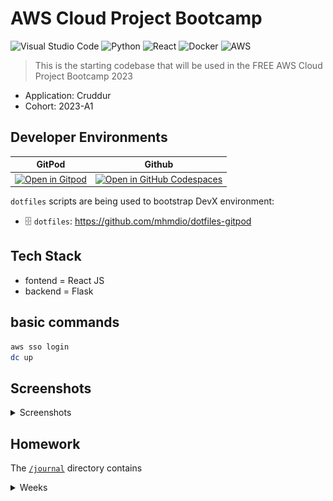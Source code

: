 # AWS Cloud Project Bootcamp

![Visual Studio Code](https://img.shields.io/badge/Visual%20Studio%20Code-0078d7.svg?style=for-the-badge&logo=visual-studio-code&logoColor=white)
![Python](https://img.shields.io/badge/python-3670A0?style=for-the-badge&logo=python&logoColor=ffdd54)
![React](https://img.shields.io/badge/react-%2320232a.svg?style=for-the-badge&logo=react&logoColor=%2361DAFB)
![Docker](https://img.shields.io/badge/docker-%230db7ed.svg?style=for-the-badge&logo=docker&logoColor=white)
![AWS](https://img.shields.io/badge/AWS-%23FF9900.svg?style=for-the-badge&logo=amazon-aws&logoColor=white)

> This is the starting codebase that will be used in the FREE AWS Cloud Project Bootcamp 2023

- Application: Cruddur
- Cohort: 2023-A1

## Developer Environments

| GitPod                                                                                                                                   | Github                                                                                                                                                   |
| ---------------------------------------------------------------------------------------------------------------------------------------- | -------------------------------------------------------------------------------------------------------------------------------------------------------- |
| [![Open in Gitpod](https://gitpod.io/button/open-in-gitpod.svg)](https://gitpod.io/#https://github.com/mhmdio/aws-bootcamp-cruddur-2023) | [![Open in GitHub Codespaces](https://github.com/codespaces/badge.svg)](https://github.com/codespaces/new?hide_repo_select=true&ref=main&repo=600480996) |

`dotfiles` scripts are being used to bootstrap DevX environment:

- 🗄️ `dotfiles`: <https://github.com/mhmdio/dotfiles-gitpod>

## Tech Stack

- fontend = React JS
- backend = Flask

## basic commands

```bash
aws sso login
dc up
```

## Screenshots

<details>
<summary>Screenshots</summary>
<br>

![Cruddur Graphic](_docs/assets/cruddur-banner.jpg)
![Cruddur Screenshot](_docs/assets/cruddur-screenshot.png)

</details>

## Homework

The [`/journal`](./journal/) directory contains

<details>
<summary>Weeks</summary>
<br>

- ✅ [Week 0](journal/week0.md)
- ✅ [Week 1](journal/week1.md)
- [ ] [Week 2](journal/week2.md)
- [ ] [Week 3](journal/week3.md)
- [ ] [Week 4](journal/week4.md)
- [ ] [Week 5](journal/week5.md)
- [ ] [Week 6](journal/week6.md)
- [ ] [Week 7](journal/week7.md)
- [ ] [Week 8](journal/week8.md)
- [ ] [Week 9](journal/week9.md)
- [ ] [Week 10](journal/week10.md)
- [ ] [Week 11](journal/week11.md)
- [ ] [Week 12](journal/week12.md)
- [ ] [Week 13](journal/week13.md)

</details>
